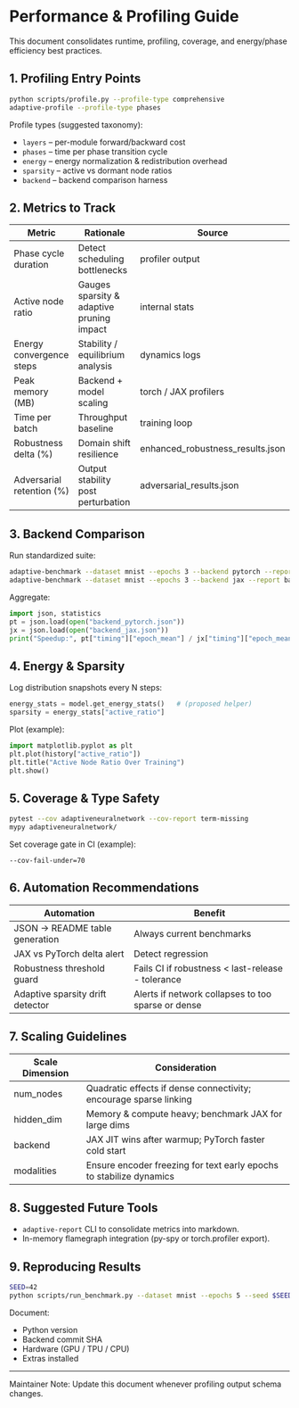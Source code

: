 # Performance & Profiling Guide

This document consolidates runtime, profiling, coverage, and energy/phase efficiency best practices.

## 1. Profiling Entry Points

```bash
python scripts/profile.py --profile-type comprehensive
adaptive-profile --profile-type phases
```

Profile types (suggested taxonomy):
- `layers` – per-module forward/backward cost
- `phases` – time per phase transition cycle
- `energy` – energy normalization & redistribution overhead
- `sparsity` – active vs dormant node ratios
- `backend` – backend comparison harness

## 2. Metrics to Track

| Metric | Rationale | Source |
|--------|-----------|--------|
| Phase cycle duration | Detect scheduling bottlenecks | profiler output |
| Active node ratio | Gauges sparsity & adaptive pruning impact | internal stats |
| Energy convergence steps | Stability / equilibrium analysis | dynamics logs |
| Peak memory (MB) | Backend + model scaling | torch / JAX profilers |
| Time per batch | Throughput baseline | training loop |
| Robustness delta (%) | Domain shift resilience | enhanced_robustness_results.json |
| Adversarial retention (%) | Output stability post perturbation | adversarial_results.json |

## 3. Backend Comparison

Run standardized suite:
```bash
adaptive-benchmark --dataset mnist --epochs 3 --backend pytorch --report backend_pytorch.json
adaptive-benchmark --dataset mnist --epochs 3 --backend jax --report backend_jax.json
```

Aggregate:
```python
import json, statistics
pt = json.load(open("backend_pytorch.json"))
jx = json.load(open("backend_jax.json"))
print("Speedup:", pt["timing"]["epoch_mean"] / jx["timing"]["epoch_mean"])
```

## 4. Energy & Sparsity

Log distribution snapshots every N steps:
```python
energy_stats = model.get_energy_stats()   # (proposed helper)
sparsity = energy_stats["active_ratio"]
```

Plot (example):
```python
import matplotlib.pyplot as plt
plt.plot(history["active_ratio"])
plt.title("Active Node Ratio Over Training")
plt.show()
```

## 5. Coverage & Type Safety

```bash
pytest --cov adaptiveneuralnetwork --cov-report term-missing
mypy adaptiveneuralnetwork/
```

Set coverage gate in CI (example):
```
--cov-fail-under=70
```

## 6. Automation Recommendations

| Automation | Benefit |
|------------|---------|
| JSON → README table generation | Always current benchmarks |
| JAX vs PyTorch delta alert | Detect regression |
| Robustness threshold guard | Fails CI if robustness < last-release - tolerance |
| Adaptive sparsity drift detector | Alerts if network collapses to too sparse or dense |

## 7. Scaling Guidelines

| Scale Dimension | Consideration |
|-----------------|---------------|
| num_nodes | Quadratic effects if dense connectivity; encourage sparse linking |
| hidden_dim | Memory & compute heavy; benchmark JAX for large dims |
| backend | JAX JIT wins after warmup; PyTorch faster cold start |
| modalities | Ensure encoder freezing for text early epochs to stabilize dynamics |

## 8. Suggested Future Tools

- `adaptive-report` CLI to consolidate metrics into markdown.
- In-memory flamegraph integration (py-spy or torch.profiler export).

## 9. Reproducing Results

```bash
SEED=42
python scripts/run_benchmark.py --dataset mnist --epochs 5 --seed $SEED --deterministic
```

Document:
- Python version
- Backend commit SHA
- Hardware (GPU / TPU / CPU)
- Extras installed

---

Maintainer Note: Update this document whenever profiling output schema changes.
